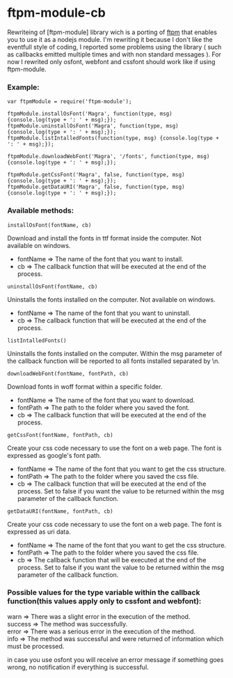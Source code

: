 ftpm-module-cb
===========

Rewriteing of [ftpm-module] library wich is a porting of [ftpm] that enables you to use it as a nodejs module. I'm rewriting it because I don't like the eventfull style of coding,
I reported some problems using the library ( such as callbacks emitted multiple times and with non standard messages ). For now I rewrited only osfont, webfont and cssfont should work 
like if using ftpm-module. 

### Example:

```
var ftpmModule = require('ftpm-module');  

ftpmModule.installOsFont('Magra', function(type, msg) {console.log(type + ': ' + msg);});
ftpmModule.uninstallOsFont('Magra', function(type, msg) {console.log(type + ': ' + msg);});
ftpmModule.listIntalledFonts(function(type, msg) {console.log(type + ': ' + msg);});

ftpmModule.downloadWebFont('Magra', '/fonts', function(type, msg) {console.log(type + ': ' + msg);});

ftpmModule.getCssFont('Magra', false, function(type, msg) {console.log(type + ': ' + msg);});
ftpmModule.getDataURI('Magra', false, function(type, msg) {console.log(type + ': ' + msg);});
```

### Available methods:

``` 
installOsFont(fontName, cb)
```
Download and install the fonts in ttf format inside the computer. Not available on windows.

* fontName => The name of the font that you want to install.  
* cb		 => The callback function that will be executed at the end of the process.

``` 
uninstallOsFont(fontName, cb)
``` 
Uninstalls the fonts installed on the computer. Not available on windows.  

* fontName => The name of the font that you want to uninstall.  
* cb       => The callback function that will be executed at the end of the process.

``` 
listIntalledFonts()
``` 
Uninstalls the fonts installed on the computer.
Within the msg parameter of the callback function will be reported to all fonts installed separated by \n.

``` 
downloadWebFont(fontName, fontPath, cb)
``` 
Download fonts in woff format within a specific folder.

* fontName => The name of the font that you want to download.  
* fontPath => The path to the folder where you saved the font.  
* cb       => The callback function that will be executed at the end of the process.

```  
getCssFont(fontName, fontPath, cb)
``` 
Create your css code necessary to use the font on a web page. The font is expressed as google's font path.

* fontName => The name of the font that you want to get the css structure.  
* fontPath => The path to the folder where you saved the css file.  
* cb       => The callback function that will be executed at the end of the process. Set to false if you want the value to be returned within the msg parameter of the callback function.

``` 
getDataURI(fontName, fontPath, cb)
``` 
Create your css code necessary to use the font on a web page. The font is expressed as uri data.

* fontName => The name of the font that you want to get the css structure.  
* fontPath => The path to the folder where you saved the css file.  
* cb       => The callback function that will be executed at the end of the process.   Set to false if you want the value to be returned within the msg parameter of the callback function.


### Possible values for the type variable within the callback function(this values apply only to cssfont and webfont):

warn	=> There was a slight error in the execution of the method.  
success	=> The method was successfully.  
error	=> There was a serious error in the execution of the method.  
info	=> The method was successful and were returned of information which must be processed.

in case you use osfont you will receive an error message if something goes wrong, no notification if everything is successful. 

[ftpm]:https://github.com/heldr/ftpm